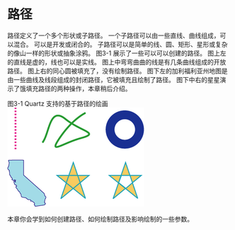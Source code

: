 # 路径

路径定义了一个多个形状或子路径。
一个子路径可以由一些直线、曲线组成，可以混合。
可以是开发或闭合的。
子路径可以是简单的线、圆、矩形、星形或复杂的像山一样的形状或抽象涂鸦。
图3-1 展示了一些可以可以创建的路径。
图上左的直线是虚的，线也可以是实线。
图上中弯弯曲曲的线是有几条曲线组成的开放路径。
图上右的同心圆被填充了，没有绘制路径。
图下左的加利福利亚州地图是由一些曲线及线段组成的封闭路径，它被填充且绘制了路径。
图下中右的星星演示了饿填充路径的两种操作，本章稍后介绍。

图3-1 Quartz 支持的基于路径的绘画
![图3-1](../Art/path_vector_examples.gif)

本章你会学到如何创建路径、如何绘制路径及影响绘制的一些参数。
